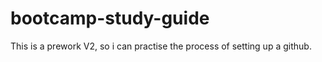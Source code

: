 # bootcamp-study-guide
This is a prework V2, so i can practise the process of setting up a github. 
